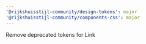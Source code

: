 ```yaml
---
'@rijkshuisstijl-community/design-tokens': major
'@rijkshuisstijl-community/components-css': major
---
```


Remove deprecated tokens for Link
